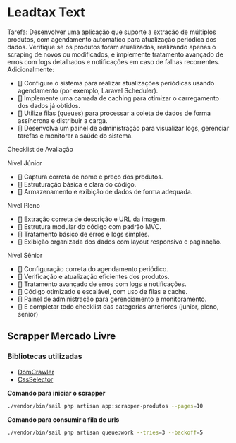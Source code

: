 # Leadtax Text

Tarefa: Desenvolver uma aplicação que suporte a extração de múltiplos produtos, com agendamento automático para atualização periódica dos dados. Verifique se os produtos foram atualizados, realizando apenas o scraping de novos ou modificados, e implemente tratamento avançado de erros com logs detalhados e notificações em caso de falhas recorrentes. Adicionalmente:

- [] Configure o sistema para realizar atualizações periódicas usando agendamento (por exemplo, Laravel Scheduler).
- [] Implemente uma camada de caching para otimizar o carregamento dos dados já obtidos.
- [] Utilize filas (queues) para processar a coleta de dados de forma assíncrona e distribuir a carga.
- [] Desenvolva um painel de administração para visualizar logs, gerenciar tarefas e monitorar a saúde do sistema.

Checklist de Avaliação

Nível Júnior

- [] Captura correta de nome e preço dos produtos.
- [] Estruturação básica e clara do código.
- [] Armazenamento e exibição de dados de forma adequada.

Nível Pleno

- [] Extração correta de descrição e URL da imagem.
- [] Estrutura modular do código com padrão MVC.
- [] Tratamento básico de erros e logs simples.
- [] Exibição organizada dos dados com layout responsivo e paginação.

Nível Sênior

- [] Configuração correta do agendamento periódico.
- [] Verificação e atualização eficientes dos produtos.
- [] Tratamento avançado de erros com logs e notificações.
- [] Código otimizado e escalável, com uso de filas e cache.
- [] Painel de administração para gerenciamento e monitoramento.
- [] E completar todo checklist das categorias anteriores (junior, pleno, senior)


## Scrapper Mercado Livre

### Bibliotecas utilizadas

- [DomCrawler](https://symfony.com/doc/current/components/dom_crawler.html)
- [CssSelector](https://symfony.com/doc/current/components/css_selector.html)

**Comando para iniciar o scrapper**

```bash
./vendor/bin/sail php artisan app:scrapper-produtos --pages=10
```

**Comando para consumir a fila de urls**

```bash 
./vendor/bin/sail php artisan queue:work --tries=3 --backoff=5
```
